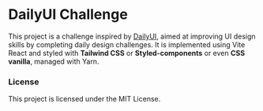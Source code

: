 # DailyUI Challenge

This project is a challenge inspired by [DailyUI](https://www.dailyui.co/), aimed at improving UI design skills by completing daily design challenges. It is implemented using Vite React and styled with **Tailwind CSS** or **Styled-components** or even **CSS vanilla**, managed with Yarn.


### License
This project is licensed under the MIT License.
